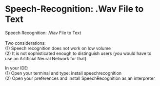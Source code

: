 # Speech-Recognition: .Wav File to Text
Speech Recognition: .Wav File to Text <br>
<br>
Two considerations:<br>
(1) Speech recognition does not work on low volume<br>
(2) It is not sophisticated enough to distinguish users (you would have to use an Artificial Neural Network for that)<br>

In your IDE:<br>
(1) Open your terminal and type: install speechrecognition<br>
(2) Open your preferences and install SpeechRecognition as an interpreter<br>
<br>

